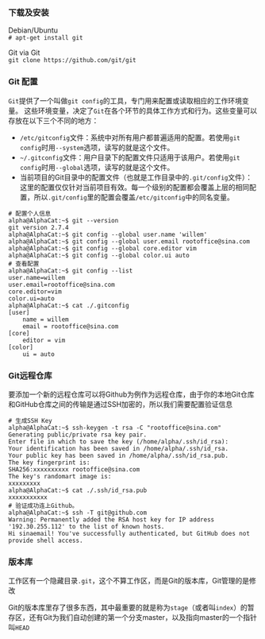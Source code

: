 ### 下载及安装
Debian/Ubuntu  
`# apt-get install git`

Git via Git  
`git clone https://github.com/git/git`
### Git 配置
`Git`提供了一个叫做`git config`的工具，专门用来配置或读取相应的工作环境变量。
这些环境变量，决定了`Git`在各个环节的具体工作方式和行为。这些变量可以存放在以下三个不同的地方：
* `/etc/gitconfig`文件：系统中对所有用户都普遍适用的配置。若使用`git config`时用`--system`选项，读写的就是这个文件。
* `~/.gitconfig`文件：用户目录下的配置文件只适用于该用户。若使用`git config`时用`--global`选项，读写的就是这个文件。
* 当前项目的Git目录中的配置文件（也就是工作目录中的`.git/config`文件）：这里的配置仅仅针对当前项目有效。每一个级别的配置都会覆盖上层的相同配置，所以`.git/config`里的配置会覆盖`/etc/gitconfig`中的同名变量。

```git
# 配置个人信息
alpha@AlphaCat:~$ git --version
git version 2.7.4
alpha@AlphaCat:~$ git config --global user.name 'willem'
alpha@AlphaCat:~$ git config --global user.email rootoffice@sina.com
alpha@AlphaCat:~$ git config --global core.editor vim
alpha@AlphaCat:~$ git config --global color.ui auto
# 查看配置
alpha@AlphaCat:~$ git config --list
user.name=willem
user.email=rootoffice@sina.com
core.editor=vim
color.ui=auto
alpha@AlphaCat:~$ cat ./.gitconfig
[user]
	name = willem
	email = rootoffice@sina.com
[core]
	editor = vim
[color]
	ui = auto
```

### Git远程仓库
要添加一个新的远程仓库可以将Github为例作为远程仓库，由于你的本地Git仓库和GitHub仓库之间的传输是通过SSH加密的，所以我们需要配置验证信息

```git
# 生成SSH Key
alpha@AlphaCat:~$ ssh-keygen -t rsa -C "rootoffice@sina.com"
Generating public/private rsa key pair.
Enter file in which to save the key (/home/alpha/.ssh/id_rsa):
Your identification has been saved in /home/alpha/.ssh/id_rsa.
Your public key has been saved in /home/alpha/.ssh/id_rsa.pub.
The key fingerprint is:
SHA256:xxxxxxxxxx rootoffice@sina.com
The key's randomart image is:
xxxxxxxxx
alpha@AlphaCat:~$ cat ./.ssh/id_rsa.pub
xxxxxxxxxxx
# 验证成功连上Github。
alpha@AlphaCat:~$ ssh -T git@github.com
Warning: Permanently added the RSA host key for IP address '192.30.255.112' to the list of known hosts.
Hi sinaemail! You've successfully authenticated, but GitHub does not provide shell access.
```

### 版本库
工作区有一个隐藏目录`.git`，这个不算工作区，而是Git的版本库，Git管理的是修改

Git的版本库里存了很多东西，其中最重要的就是称为`stage`（或者叫`index`）的暂存区，还有Git为我们自动创建的第一个分支master，以及指向master的一个指针叫`HEAD`
